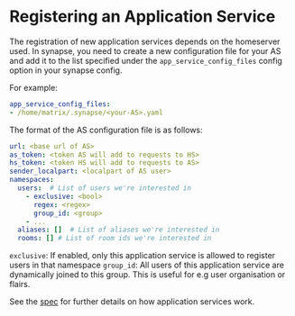# Registering an Application Service

The registration of new application services depends on the homeserver used. 
In synapse, you need to create a new configuration file for your AS and add it
to the list specified under the `app_service_config_files` config
option in your synapse config.

For example:

```yaml
app_service_config_files:
- /home/matrix/.synapse/<your-AS>.yaml
```

The format of the AS configuration file is as follows:

```yaml
url: <base url of AS>
as_token: <token AS will add to requests to HS>
hs_token: <token HS will add to requests to AS>
sender_localpart: <localpart of AS user>
namespaces:
  users:  # List of users we're interested in
    - exclusive: <bool>
      regex: <regex>
      group_id: <group>
    - ...
  aliases: []  # List of aliases we're interested in
  rooms: [] # List of room ids we're interested in
```

`exclusive`: If enabled, only this application service is allowed to register users in that namespace
`group_id`: All users of this application service are dynamically joined to this group. This is useful for e.g user organisation or flairs.

See the [spec](https://matrix.org/docs/spec/application_service/unstable.html) for further details on how application services work.
